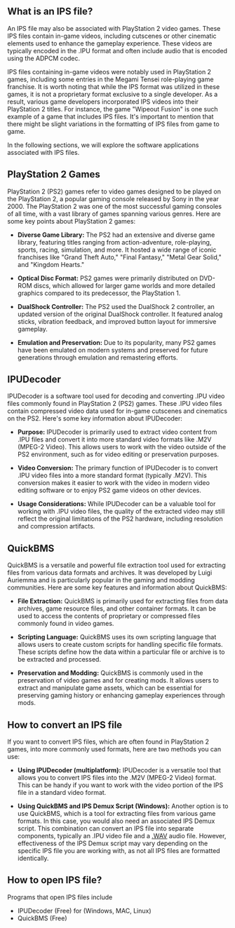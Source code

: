 ## What is an IPS file?

An IPS file may also be associated with PlayStation 2 video games. These IPS files contain in-game videos, including cutscenes or other cinematic elements used to enhance the gameplay experience. These videos are typically encoded in the .IPU format and often include audio that is encoded using the ADPCM codec.

IPS files containing in-game videos were notably used in PlayStation 2 games, including some entries in the Megami Tensei role-playing game franchise. It is worth noting that while the IPS format was utilized in these games, it is not a proprietary format exclusive to a single developer. As a result, various game developers incorporated IPS videos into their PlayStation 2 titles. For instance, the game "Wipeout Fusion" is one such example of a game that includes IPS files. It's important to mention that there might be slight variations in the formatting of IPS files from game to game.

In the following sections, we will explore the software applications associated with IPS files.

## PlayStation 2 Games

PlayStation 2 (PS2) games refer to video games designed to be played on the PlayStation 2, a popular gaming console released by Sony in the year 2000. The PlayStation 2 was one of the most successful gaming consoles of all time, with a vast library of games spanning various genres. Here are some key points about PlayStation 2 games:

- **Diverse Game Library:** The PS2 had an extensive and diverse game library, featuring titles ranging from action-adventure, role-playing, sports, racing, simulation, and more. It hosted a wide range of iconic franchises like "Grand Theft Auto," "Final Fantasy," "Metal Gear Solid," and "Kingdom Hearts."

- **Optical Disc Format:** PS2 games were primarily distributed on DVD-ROM discs, which allowed for larger game worlds and more detailed graphics compared to its predecessor, the PlayStation 1.

- **DualShock Controller:** The PS2 used the DualShock 2 controller, an updated version of the original DualShock controller. It featured analog sticks, vibration feedback, and improved button layout for immersive gameplay.

- **Emulation and Preservation:** Due to its popularity, many PS2 games have been emulated on modern systems and preserved for future generations through emulation and remastering efforts.

## IPUDecoder

IPUDecoder is a software tool used for decoding and converting .IPU video files commonly found in PlayStation 2 (PS2) games. These .IPU video files contain compressed video data used for in-game cutscenes and cinematics on the PS2. Here's some key information about IPUDecoder:

- **Purpose:** IPUDecoder is primarily used to extract video content from .IPU files and convert it into more standard video formats like .M2V (MPEG-2 Video). This allows users to work with the video outside of the PS2 environment, such as for video editing or preservation purposes.

- **Video Conversion:** The primary function of IPUDecoder is to convert .IPU video files into a more standard format (typically .M2V). This conversion makes it easier to work with the video in modern video editing software or to enjoy PS2 game videos on other devices.

- **Usage Considerations:** While IPUDecoder can be a valuable tool for working with .IPU video files, the quality of the extracted video may still reflect the original limitations of the PS2 hardware, including resolution and compression artifacts.

## QuickBMS

QuickBMS is a versatile and powerful file extraction tool used for extracting files from various data formats and archives. It was developed by Luigi Auriemma and is particularly popular in the gaming and modding communities. Here are some key features and information about QuickBMS:

- **File Extraction:** QuickBMS is primarily used for extracting files from data archives, game resource files, and other container formats. It can be used to access the contents of proprietary or compressed files commonly found in video games.

- **Scripting Language:** QuickBMS uses its own scripting language that allows users to create custom scripts for handling specific file formats. These scripts define how the data within a particular file or archive is to be extracted and processed.

- **Preservation and Modding:** QuickBMS is commonly used in the preservation of video games and for creating mods. It allows users to extract and manipulate game assets, which can be essential for preserving gaming history or enhancing gameplay experiences through mods.

## How to convert an IPS file

If you want to convert IPS files, which are often found in PlayStation 2 games, into more commonly used formats, here are two methods you can use:

- **Using IPUDecoder (multiplatform):** IPUDecoder is a versatile tool that allows you to convert IPS files into the .M2V (MPEG-2 Video) format. This can be handy if you want to work with the video portion of the IPS file in a standard video format.

- **Using QuickBMS and IPS Demux Script (Windows):** Another option is to use QuickBMS, which is a tool for extracting files from various game formats. In this case, you would also need an associated IPS Demux script. This combination can convert an IPS file into separate components, typically an .IPU video file and a [.WAV](/audio/wav/) audio file. However, effectiveness of the IPS Demux script may vary depending on the specific IPS file you are working with, as not all IPS files are formatted identically.

## How to open IPS file?

Programs that open IPS files include

- IPUDecoder (Free) for (Windows, MAC, Linux)
- QuickBMS (Free)



